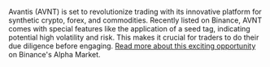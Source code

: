 Avantis (AVNT) is set to revolutionize trading with its innovative platform for synthetic crypto, forex, and commodities. Recently listed on Binance, AVNT comes with special features like the application of a seed tag, indicating potential high volatility and risk. This makes it crucial for traders to do their due diligence before engaging. [Read more about this exciting opportunity](https://chain-base.xyz/binance-lists-avantis-avnt-with-seed-tag-applied) on Binance's Alpha Market.